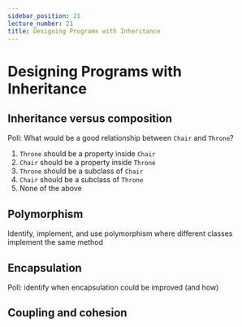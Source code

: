 ```yaml
---
sidebar_position: 21
lecture_number: 21
title: Designing Programs with Inheritance
---
```


# Designing Programs with Inheritance

## Inheritance versus composition

Poll: What would be a good relationship between `Chair` and `Throne`?
1. `Throne` should be a property inside `Chair`
2. `Chair` should be a property inside `Throne`
3. `Throne` should be a subclass of `Chair`
4. `Chair` should be a subclass of `Throne`
5. None of the above

## Polymorphism

Identify, implement, and use polymorphism where different classes implement the same method

## Encapsulation

Poll: identify when encapsulation could be improved (and how)

## Coupling and cohesion
